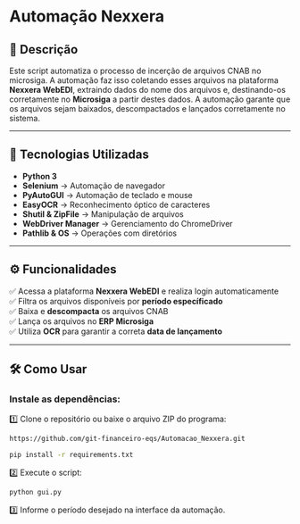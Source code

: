 # Automação Nexxera

## 📌 Descrição
Este script automatiza o processo de incerção de arquivos CNAB no microsiga. A automação faz isso coletando esses arquivos na plataforma **Nexxera WebEDI**, extraindo dados do nome dos arquivos e, destinando-os corretamente no **Microsiga** a partir destes dados.
A automação garante que os arquivos sejam baixados, descompactados e lançados corretamente no sistema.

---

## 🚀 Tecnologias Utilizadas
- **Python 3**
- **Selenium** → Automação de navegador  
- **PyAutoGUI** → Automação de teclado e mouse  
- **EasyOCR** → Reconhecimento óptico de caracteres  
- **Shutil & ZipFile** → Manipulação de arquivos  
- **WebDriver Manager** → Gerenciamento do ChromeDriver  
- **Pathlib & OS** → Operações com diretórios  

---

## ⚙️ Funcionalidades
✅ Acessa a plataforma **Nexxera WebEDI** e realiza login automaticamente  
✅ Filtra os arquivos disponíveis por **período específicado**  
✅ Baixa e **descompacta** os arquivos CNAB  
✅ Lança os arquivos no **ERP Microsiga**  
✅ Utiliza **OCR** para garantir a correta **data de lançamento**  

---

## 🛠️ Como Usar

### Instale as dependências:

1️⃣ Clone o repositório ou baixe o arquivo ZIP do programa:
```bash
https://github.com/git-financeiro-eqs/Automacao_Nexxera.git
```
```bash
pip install -r requirements.txt
```
2️⃣ Execute o script:
```bash
python gui.py
```
3️⃣ Informe o período desejado na interface da automação.

